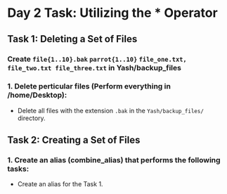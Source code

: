 # Day 2 Task: Utilizing the * Operator

## Task 1: Deleting a Set of Files

### Create `file{1..10}.bak` `parrot{1..10}` `file_one.txt, file_two.txt file_three.txt` in Yash/backup_files

### 1. Delete perticular files (Perform everything in /home/Desktop):
   - Delete all files with the extension `.bak` in the `Yash/backup_files/` directory.

## Task 2: Creating a Set of Files

### 1. Create an alias (combine_alias) that performs the following tasks:
   - Create an alias for the Task 1.
